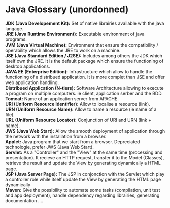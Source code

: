 # Java Glossary (unordonned)

<strong>JDK (Java Developement Kit):</strong> Set of native librairies available with the java langage.<br/>
<strong>JRE (Java Runtime Environment):</strong> Executable environment of java programs.<br/>
<strong>JVM (Java Virtual Machine):</strong> Environment that ensure the compatibility / operability which allows the JRE to work on a machine.<br/>
<strong>JSE (Java Standard Edition / J2SE):</strong> Includes among others the JDK which itself own the JRE.
It is the default package which ensure the functioning of desktop applications.<br/>
<strong>JAVA EE (Enterprise Edition):</strong> Infrastructure which allow to handle the functioning of a distribued application. It is more complet than JSE and offer web application handling.<br/>
<strong>Distribued Application (N-tiers):</strong> Software Architecture allowing to execute a program on multiple computers. ie client, application serber and the BDD.<br/>
<strong>Tomcat:</strong> Name of an application server from APACHE.<br/>
<strong>URI (Uniform Resource Identifier):</strong> Allow to localise a resource (link).<br/>
<strong>URN (Uniform Resource Name):</strong> Allow to name a resource (ie name of a file).<br/>
<strong>URL (Uniform Resource Locator):</strong> Conjunction of URI and URN (link + name).<br/>
<strong>JWS (Java Web Start):</strong> Allow the smooth deployment of application through the network with the installation from a browser.<br/>
<strong>Applet:</strong> Java program that we start from a browser. Depreciated technologie, prefer JWS (Java Web Start).<br/>
<strong>Servlet:</strong> As a "Controller" and the "View" at the same time (processing and presentation). It recieve an HTTP request, transfer it to the Model (Classes), retrieve the result and update the View by generating dynamically a HTML page. <br/>
<strong>JSP (Java Server Page):</strong> The JSP in conjonction with the Servlet which play a controller role while itself update the View by generating the HTML page dynamically<br/>
<strong>Maven:</strong> Give the possibility to automate some tasks (compilation, unit test and app deployment), handle dependency regarding librairies, generating documentation ....<br/>




